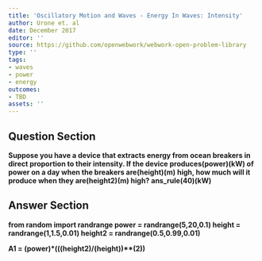 ```yaml
---
title: 'Oscillatory Motion and Waves - Energy In Waves: Intensity'
author: Urone et. al
date: December 2017
editor: ''
source: https://github.com/openwebwork/webwork-open-problem-library
type: ''
tags:
- waves
- power
- energy
outcomes:
- TBD
assets: ''
---
```


## Question Section 

<b>
Suppose you have a device that extracts energy from ocean breakers in direct proportion to their intensity. If the device produces(power)(kW) of power on a day when the breakers are(height)(m) high, how much will it produce when they are(height2)(m) high?
ans_rule(40)(kW)



## Answer Section

from random import randrange
power = randrange(5,20,0.1)
height = randrange(1,1.5,0.01)
height2 = randrange(0.5,0.99,0.01)

A1 = (power)*(((height2)/(height))**(2))